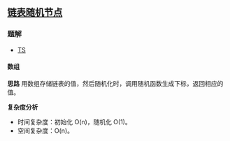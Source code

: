 ## [链表随机节点](https://leetcode-cn.com/problems/linked-list-random-node/)

### 题解
+ [TS](../../ts/384/382.ts)

#### 数组
**思路**
用数组存储链表的值，然后随机化时，调用随机函数生成下标，返回相应的值。

**复杂度分析**
+ 时间复杂度：初始化 O(n)，随机化 O(1)。
+ 空间复杂度：O(n)。